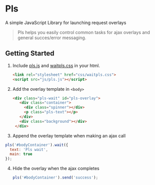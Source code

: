 Pls
=======

A simple JavaScript Library for launching request overlays

> Pls helps you easily control common tasks for ajax overlays and general succes/error messaging.

## Getting Started
1. Include [pls.js](https://github.com/hankthewhale/pls/blob/master/js/pls.js) and [waitpls.css](https://github.com/hankthewhale/pls/blob/master/js/waitpls.css) in your html. 
   ```html
   <link rel="stylesheet" href="css/waitpls.css">
   <script src="js/pls.js"></script>
   ```

2. Add the overlay template in ```<body>```
   ```html
   <div class="pls-wait" id="pls-overlay">
      <div class="container">
        <div class="spinner"></div>
        <p class="pls-text"></p>
      </div>
      <div class="background"></div>
    </div>
   ```
  
3.  Append the overlay template when making an ajax call
   ```js
   pls('#bodyContainer').wait({
     text: 'Pls wait',
     main: true
   });
   ```
  
4. Hide the overlay when the ajax completes
    ```js
   pls('#bodyContainer').send('success');
   ```
